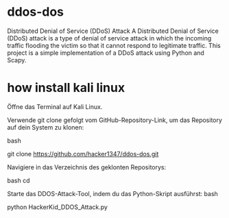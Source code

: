 # ddos-dos
Distributed Denial of Service (DDoS) Attack A Distributed Denial of Service (DDoS) attack is a type of denial of service attack in which the incoming traffic flooding the victim so that it cannot respond to legitimate traffic. This project is a simple implementation of a DDoS attack using Python and Scapy.
# how install kali linux
Öffne das Terminal auf Kali Linux.




Verwende git clone gefolgt vom GitHub-Repository-Link, um das Repository auf dein System zu klonen:


bash


git clone <https://github.com/hacker1347/ddos-dos.git>

Navigiere in das Verzeichnis des geklonten Repositorys:


bash
cd <ddos-dos>

Starte das DDOS-Attack-Tool, indem du das Python-Skript ausführst:
bash


python HackerKid_DDOS_Attack.py
